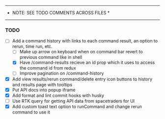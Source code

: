 **********************************************
*    NOTE: SEE TODO COMMENTS ACROSS FILES    *
**********************************************

### TODO
- [ ] Add a command history with links to each command result, an option to rerun, time run, etc.
  - [ ] Make up arrow on keyboard when on command bar revert to previous command like in shell
  - [x] Have /command-results recieve an id prop which it uses to access the command id from redux
  - [ ] Improve pagination on /command-history
- [x] Add view results/rerun command/delete entry icon buttons to history and results page with tooltips
- [x] Put API docs into popup iframe
- [x] Add format and lint commit hooks with husky
- [ ] Use RTK query for getting API data from spacetraders for UI
- [x] Add custom toast text option to runCommand and change rerun command to use it